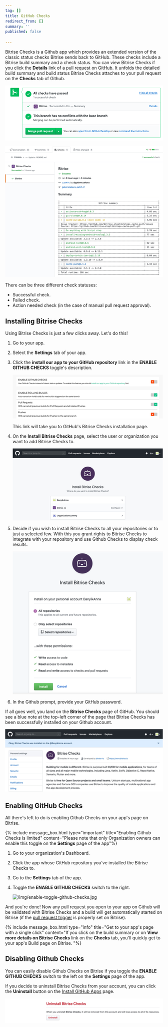```yaml
---
tag: []
title: GitHub Checks
redirect_from: []
summary: ''
published: false

---
```

Bitrise Checks is a Github app which provides an extended version of the classic status checks Bitrise sends back to GitHub. These checks include a Bitrise build summary and a check status. You can view Bitrise Checks if you click the **Details** link of a pull request on GitHub. It unfolds the detailed build summary and build status Bitrise Checks attaches to your pull request on the **Checks** tab of Github.

![](/img/all-checks-have-passed.png)

![](/img/bitrise-summary-gh-checks.jpg)

There can be three different check statuses:

* Successful check.
* Failed check.
* Action needed check (in the case of manual pull request approval).

## Installing Bitrise Checks

Using Bitrise Checks is just a few clicks away. Let's do this!

1. Go to your app.
2. Select the **Settings** tab of your app.
3. Click the **install our app to your GitHub repository** link in the **ENABLE GITHUB CHECKS** toggle's description. 

   ![](/img/disabled-github-checks.jpg)

   This link will take you to GitHub's Bitrise Checks installation page.
4. On the **Install Bitrise Checks** page, select the user or organization you want to add Bitrise Checks to.

   ![](/img/install-bitrise-checks.jpg)
5. Decide if you wish to install Bitrise Checks to all your repositories or to just a selected few. With this you grant rights to Bitrise Checks to integrate with your repository and use Github Checks to display check results.

   ![](/img/install-bitrise-checks.jpg.png)
6. In the Github prompt, provide your GitHub password.

If all goes well, you land on the **Bitrise Checks** page of GitHub. You should see a blue note at the top-left corner of the page that Bitrise Checks has been successfully installed on your Github account.

![](/img/installed-bitrise-checks.jpg)

## Enabling GitHub Checks

All there's left to do is enabling Github Checks on your app's page on Bitrise.

{% include message_box.html type="important" title="Enabling Github Checks is limited" content="Please note that only Organization owners can enable this toggle on the **Settings** page of the app"%}

1. Go to your organization's Dashboard.
2. Click the app whose GitHub repository you've installed the Bitrise Checks to.
3. Go to the **Settings** tab of the app.
4. Toggle the **ENABLE GITHUB CHECKS** switch to the right.

   ![/img/enable-toggle-github-checks.jpg](https://app.forestry.io/sites/mpxzvqn7ysfysw/body-media//img/enable-toggle-github-checks.jpg)

And you're done! Now any pull request you open to your app on Github will be validated with Bitrise Checks and a build will get automatically started on Bitrise (if the [pull request trigger](/builds/triggering-builds/trigger-pull-request/) is properly set on Bitrise).

{% include message_box.html type="info" title="Get to your app's page with a single click" content="If you click on the build summary or on **View more details on Bitrise Checks** link on the **Checks** tab, you'll quickly get to your app's Build page on Bitrise. "%}

## Disabling Github Checks

You can easily disable Github Checks on Bitrise if you toggle the **ENABLE GITHUB CHECKS** switch to the left on the **Settings** page of the app.

If you decide to uninstall Bitrise Checks from your account, you can click the **Uninstall** button on the [Install GitHub Apps](https://github.com/settings/installations/) page.

![](/img/disable-ghckecks.jpg)